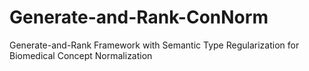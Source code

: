 # Generate-and-Rank-ConNorm
 Generate-and-Rank Framework with Semantic Type Regularization for Biomedical Concept Normalization

